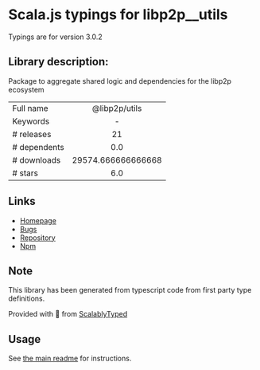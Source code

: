 
# Scala.js typings for libp2p__utils

Typings are for version 3.0.2

## Library description:
Package to aggregate shared logic and dependencies for the libp2p ecosystem

|                    |                 |
| ------------------ | :-------------: |
| Full name          | @libp2p/utils |
| Keywords           | - |
| # releases         | 21 |
| # dependents       | 0.0 |
| # downloads        | 29574.666666666668 |
| # stars            | 6.0 |

## Links
- [Homepage](https://github.com/libp2p/js-libp2p-utils#readme)
- [Bugs](https://github.com/libp2p/js-libp2p-utils/issues)
- [Repository](https://github.com/libp2p/js-libp2p-utils)
- [Npm](https://www.npmjs.com/package/%40libp2p%2Futils)
    


## Note
This library has been generated from typescript code from first party type definitions.

Provided with :purple_heart: from [ScalablyTyped](https://github.com/oyvindberg/ScalablyTyped)

## Usage
See [the main readme](../../readme.md) for instructions.



